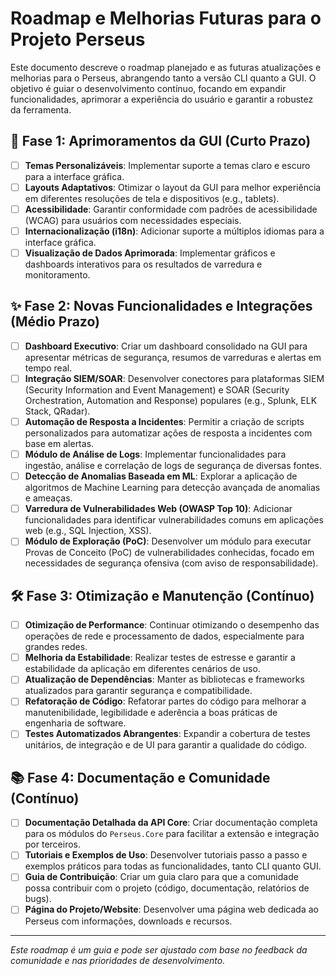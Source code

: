 # Roadmap e Melhorias Futuras para o Projeto Perseus

Este documento descreve o roadmap planejado e as futuras atualizações e melhorias para o Perseus, abrangendo tanto a versão CLI quanto a GUI. O objetivo é guiar o desenvolvimento contínuo, focando em expandir funcionalidades, aprimorar a experiência do usuário e garantir a robustez da ferramenta.

## 🚀 Fase 1: Aprimoramentos da GUI (Curto Prazo)

- [ ] **Temas Personalizáveis**: Implementar suporte a temas claro e escuro para a interface gráfica.
- [ ] **Layouts Adaptativos**: Otimizar o layout da GUI para melhor experiência em diferentes resoluções de tela e dispositivos (e.g., tablets).
- [ ] **Acessibilidade**: Garantir conformidade com padrões de acessibilidade (WCAG) para usuários com necessidades especiais.
- [ ] **Internacionalização (i18n)**: Adicionar suporte a múltiplos idiomas para a interface gráfica.
- [ ] **Visualização de Dados Aprimorada**: Implementar gráficos e dashboards interativos para os resultados de varredura e monitoramento.

## ✨ Fase 2: Novas Funcionalidades e Integrações (Médio Prazo)

- [ ] **Dashboard Executivo**: Criar um dashboard consolidado na GUI para apresentar métricas de segurança, resumos de varreduras e alertas em tempo real.
- [ ] **Integração SIEM/SOAR**: Desenvolver conectores para plataformas SIEM (Security Information and Event Management) e SOAR (Security Orchestration, Automation and Response) populares (e.g., Splunk, ELK Stack, QRadar).
- [ ] **Automação de Resposta a Incidentes**: Permitir a criação de scripts personalizados para automatizar ações de resposta a incidentes com base em alertas.
- [ ] **Módulo de Análise de Logs**: Implementar funcionalidades para ingestão, análise e correlação de logs de segurança de diversas fontes.
- [ ] **Detecção de Anomalias Baseada em ML**: Explorar a aplicação de algoritmos de Machine Learning para detecção avançada de anomalias e ameaças.
- [ ] **Varredura de Vulnerabilidades Web (OWASP Top 10)**: Adicionar funcionalidades para identificar vulnerabilidades comuns em aplicações web (e.g., SQL Injection, XSS).
- [ ] **Módulo de Exploração (PoC)**: Desenvolver um módulo para executar Provas de Conceito (PoC) de vulnerabilidades conhecidas, focado em necessidades de segurança ofensiva (com aviso de responsabilidade).

## 🛠️ Fase 3: Otimização e Manutenção (Contínuo)

- [ ] **Otimização de Performance**: Continuar otimizando o desempenho das operações de rede e processamento de dados, especialmente para grandes redes.
- [ ] **Melhoria da Estabilidade**: Realizar testes de estresse e garantir a estabilidade da aplicação em diferentes cenários de uso.
- [ ] **Atualização de Dependências**: Manter as bibliotecas e frameworks atualizados para garantir segurança e compatibilidade.
- [ ] **Refatoração de Código**: Refatorar partes do código para melhorar a manutenibilidade, legibilidade e aderência a boas práticas de engenharia de software.
- [ ] **Testes Automatizados Abrangentes**: Expandir a cobertura de testes unitários, de integração e de UI para garantir a qualidade do código.

## 📚 Fase 4: Documentação e Comunidade (Contínuo)

- [ ] **Documentação Detalhada da API Core**: Criar documentação completa para os módulos do `Perseus.Core` para facilitar a extensão e integração por terceiros.
- [ ] **Tutoriais e Exemplos de Uso**: Desenvolver tutoriais passo a passo e exemplos práticos para todas as funcionalidades, tanto CLI quanto GUI.
- [ ] **Guia de Contribuição**: Criar um guia claro para que a comunidade possa contribuir com o projeto (código, documentação, relatórios de bugs).
- [ ] **Página do Projeto/Website**: Desenvolver uma página web dedicada ao Perseus com informações, downloads e recursos.

--- 

*Este roadmap é um guia e pode ser ajustado com base no feedback da comunidade e nas prioridades de desenvolvimento.*



